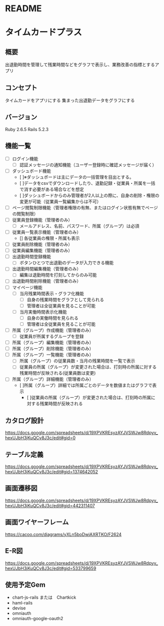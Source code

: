 # README

# タイムカードプラス

## 概要
出退勤時間を管理して残業時間などをグラフで表示し、業務改善の指標とするアプリ

## コンセプト
タイムカードをアプリにする
集まった出退勤データをグラフにする

## バージョン
Ruby 2.6.5
Rails 5.2.3

## 機能一覧
- [ ] ログイン機能
  - [ ] 認証メッセージの通知機能（ユーザー登録時に確認メッセージが届く）
- [ ] ダッシュボード機能
  - [ ]※ダッシュボードは主にデータの一括管理を目出とする。
  - [ ]データをcsvでダウンロードしたり、退勤記録・従業員・所属を一括で消す必要がある場合などを想定
  - [ ]ダッシュボードからのみ管理者が2人以上の際に、自身の削除・権限の変更が可能（従業員一覧編集からは不可）
- [ ] ページ閲覧制限機能（管理者権限の有無、またはログイン状態有無でページの閲覧制限）
- [ ] 従業員登録機能（管理者のみ）
  - [ ] メールアドレス、名前、パスワード、所属（グループ）は必須
- [ ] 従業員一覧表示機能（管理者のみ）
  - [] 各従業員の権限・所属も表示
- [ ] 従業員削除機能（管理者のみ）
- [ ] 従業員編集機能（管理者のみ）
- [ ] 出退勤時間登録機能
  - [ ] ボタンひとつで出退勤のデータが入力できる機能
- [ ] 出退勤時間編集機能（管理者のみ）
  - [ ] 編集は退勤時間を打刻してからのみ可能
- [ ] 出退勤時間削除機能（管理者のみ）
- [ ] マイページ機能
  - [ ] 当月残業時間表示・グラフ化機能
    - [ ] 自身の残業時間をグラフとして見られる
    - [ ] 管理者は全従業員を見ることが可能
  - [ ] 当月実働時間表示化機能
    - [ ] 自身の実働時間を見られる
    - [ ] 管理者は全従業員を見ることが可能
- [ ] 所属（グループ）作成機能（管理者のみ）
  - [ ] 従業員が所属するグループを登録
- [ ] 所属（グループ）編集機能（管理者のみ）
- [ ] 所属（グループ）削除機能（管理者のみ）
- [ ] 所属（グループ）一覧機能（管理者のみ）
  - [ ] 所属（グループ）の従業員数・当月の残業時間を一覧で表示
  - [ ] 従業員の所属（グループ）が変更された場合は、打刻時の所属に対する残業時間が反映される(従業員数は変更)
- [ ] 所属（グループ）詳細機能（管理者のみ）
  - [ ]所属（グループ）詳細では所属ごとのデータを数値またはグラフで表示
    - [ ]従業員の所属（グループ）が変更された場合は、打刻時の所属に対する残業時間が反映される

## カタログ設計
https://docs.google.com/spreadsheets/d/19XPVKREsyzAYJVSWJw8Rdpyv_hexUJbH3jKuQCv8J3c/edit#gid=0

## テーブル定義
https://docs.google.com/spreadsheets/d/19XPVKREsyzAYJVSWJw8Rdpyv_hexUJbH3jKuQCv8J3c/edit#gid=1374642052

## 画面遷移図
https://docs.google.com/spreadsheets/d/19XPVKREsyzAYJVSWJw8Rdpyv_hexUJbH3jKuQCv8J3c/edit#gid=442311407

## 画面ワイヤーフレーム
https://cacoo.com/diagrams/yXLn5boDwjAXRTKO/F2624

## E-R図
https://docs.google.com/spreadsheets/d/19XPVKREsyzAYJVSWJw8Rdpyv_hexUJbH3jKuQCv8J3c/edit#gid=533799659

## 使用予定Gem
* chart-js-rails または　Chartkick
* haml-rails
* devise
* omniauth
* omniauth-google-oauth2
